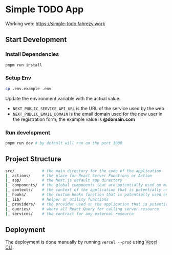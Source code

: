 # Simple TODO App

Working web: https://simple-todo.fahrezy.work

## Start Development

### Install Dependencies

```bash
pnpm run install
```

### Setup Env

```bash
cp .env.example .env
```

Update the environment variable with the actual value.

- `NEXT_PUBLIC_SERVICE_API_URL` is the URL of the service used by the web
- `NEXT_PUBLIC_EMAIL_DOMAIN` is the email domain used for the new user in the registration form; the example value is **@domain.com**

### Run development

```bash
pnpm run dev # by default will run on the port 3000
```

## Project Structure

```bash
src/            # the main directory for the code of the application
|_ actions/     # the place for React Server Functions or Action
|_ app/         # the Next.js default app directory
|_ components/  # the global components that are potentially used on many pages
|_ contexts/    # the context of the application that is potentially used for global context
|_ hooks/       # the custom hooks function that is potentially used on many pages or components
|_ lib/         # helper or utility functions
|_ providers/   # the provider used on the application that is potentially used as a global provider
|_ queries/     # where all React Query for calling server resource
|_ services/    # the contract for any external resource
```

## Deployment

The deployment is done manually by running `vercel --prod` using [Vecel CLI](https://vercel.com/docs/cli).
